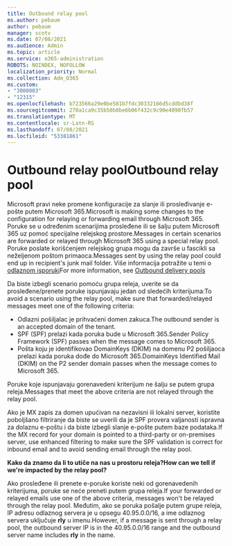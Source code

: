 ```yaml
---
title: Outbound relay pool
ms.author: pebaum
author: pebaum
manager: scotv
ms.date: 07/08/2021
ms.audience: Admin
ms.topic: article
ms.service: o365-administration
ROBOTS: NOINDEX, NOFOLLOW
localization_priority: Normal
ms.collection: Adm_O365
ms.custom:
- "3000003"
- "12315"
ms.openlocfilehash: b723566a29e0be581b7fdc30332166d5cddbd38f
ms.sourcegitcommit: 270a1ca9c35b50b8be6b06f432c9c90e4090fb57
ms.translationtype: MT
ms.contentlocale: sr-Latn-RS
ms.lasthandoff: 07/08/2021
ms.locfileid: "53381861"
---
```

# <a name="outbound-relay-pool"></a><span data-ttu-id="16c26-102">Outbound relay pool</span><span class="sxs-lookup"><span data-stu-id="16c26-102">Outbound relay pool</span></span>

<span data-ttu-id="16c26-103">Microsoft pravi neke promene konfiguracije za slanje ili prosleđivanje e-pošte putem Microsoft 365.</span><span class="sxs-lookup"><span data-stu-id="16c26-103">Microsoft is making some changes to the configuration for relaying or forwarding email through Microsoft 365.</span></span> <span data-ttu-id="16c26-104">Poruke se u određenim scenarijima prosleđene ili se šalju putem Microsoft 365 uz pomoć specijalne relejskog prostore.</span><span class="sxs-lookup"><span data-stu-id="16c26-104">Messages in certain scenarios are forwarded or relayed through Microsoft 365 using a special relay pool.</span></span> <span data-ttu-id="16c26-105">Poruke poslate korišćenjem relejskog grupa mogu da završe u fascikli sa neželjenom poštom primaoca.</span><span class="sxs-lookup"><span data-stu-id="16c26-105">Messages sent by using the relay pool could end up in recipient's junk mail folder.</span></span> <span data-ttu-id="16c26-106">Više informacija potražite u temi o [odlaznom isporuki](/microsoft-365/security/office-365-security/high-risk-delivery-pool-for-outbound-messages#relay-pool)</span><span class="sxs-lookup"><span data-stu-id="16c26-106">For more information, see [Outbound delivery pools](/microsoft-365/security/office-365-security/high-risk-delivery-pool-for-outbound-messages#relay-pool)</span></span>

<span data-ttu-id="16c26-107">Da biste izbegli scenario pomoću grupa releja, uverite se da prosleđene/prenete poruke ispunjavaju jedan od sledećih kriterijuma:</span><span class="sxs-lookup"><span data-stu-id="16c26-107">To avoid a scenario using the relay pool, make sure that forwarded/relayed messages meet one of the following criteria:</span></span>

- <span data-ttu-id="16c26-108">Odlazni pošiljalac je prihvaćeni domen zakuca.</span><span class="sxs-lookup"><span data-stu-id="16c26-108">The outbound sender is an accepted domain of the tenant.</span></span>
- <span data-ttu-id="16c26-109">SPF (SPF) prelazi kada poruka bude u Microsoft 365.</span><span class="sxs-lookup"><span data-stu-id="16c26-109">Sender Policy Framework (SPF) passes when the message comes to Microsoft 365.</span></span>
- <span data-ttu-id="16c26-110">Pošta koju je identifikovao DomainKeys (DKIM) na domenu P2 pošiljaoca prelazi kada poruka dođe do Microsoft 365.</span><span class="sxs-lookup"><span data-stu-id="16c26-110">DomainKeys Identified Mail (DKIM) on the P2 sender domain passes when the message comes to Microsoft 365.</span></span>
 
<span data-ttu-id="16c26-111">Poruke koje ispunjavaju gorenavedeni kriterijum ne šalju se putem grupa releja.</span><span class="sxs-lookup"><span data-stu-id="16c26-111">Messages that meet the above criteria are not relayed through the relay pool.</span></span>

<span data-ttu-id="16c26-112">Ako je MX zapis za domen upućivan na nezavisni ili lokalni server, koristite poboljšano filtriranje da biste se uverili da je SPF provera valjanosti ispravna za dolaznu e-poštu i da biste izbegli slanje e-pošte putem baze podataka.</span><span class="sxs-lookup"><span data-stu-id="16c26-112">If the MX record for your domain is pointed to a third-party or on-premises server, use enhanced filtering to make sure the SPF validation is correct for inbound email and to avoid sending email through the relay pool.</span></span>

<span data-ttu-id="16c26-113">**Kako da znamo da li to utiče na nas u prostoru releja?**</span><span class="sxs-lookup"><span data-stu-id="16c26-113">**How can we tell if we're impacted by the relay pool?**</span></span>

<span data-ttu-id="16c26-114">Ako prosleđene ili prenete e-poruke koriste neki od gorenavedenih kriterijuma, poruke se neće preneti putem grupa releja.</span><span class="sxs-lookup"><span data-stu-id="16c26-114">If your forwarded or relayed emails use one of the above criteria, messages won't be relayed through the relay pool.</span></span> <span data-ttu-id="16c26-115">Međutim, ako se poruka pošalje putem grupe releja, IP adresu odlaznog servera je u opsegu 40.95.0.0/16, a ime odlaznog servera uključuje **rly** u imenu.</span><span class="sxs-lookup"><span data-stu-id="16c26-115">However, if a message is sent through a relay pool, the outbound server IP is in the 40.95.0.0/16 range and the outbound server name includes **rly** in the name.</span></span>

